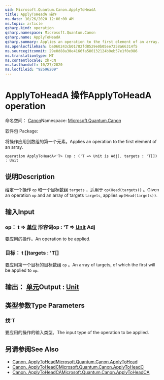 ```yaml
---
uid: Microsoft.Quantum.Canon.ApplyToHeadA
title: ApplyToHeadA 操作
ms.date: 10/26/2020 12:00:00 AM
ms.topic: article
qsharp.kind: operation
qsharp.namespace: Microsoft.Quantum.Canon
qsharp.name: ApplyToHeadA
qsharp.summary: Applies an operation to the first element of an array.
ms.openlocfilehash: ba060243cb01782fd8529e0b05ee7258a66314f5
ms.sourcegitcommit: 29e0d88a30e4166fa580132124b0eb57e1f0e986
ms.translationtype: MT
ms.contentlocale: zh-CN
ms.lasthandoff: 10/27/2020
ms.locfileid: "92696209"
---
```

# <a name="applytoheada-operation"></a><span data-ttu-id="afdc5-102">ApplyToHeadA 操作</span><span class="sxs-lookup"><span data-stu-id="afdc5-102">ApplyToHeadA operation</span></span>

<span data-ttu-id="afdc5-103">命名空间： [Canon](xref:Microsoft.Quantum.Canon)</span><span class="sxs-lookup"><span data-stu-id="afdc5-103">Namespace: [Microsoft.Quantum.Canon](xref:Microsoft.Quantum.Canon)</span></span>

<span data-ttu-id="afdc5-104">软件包 [](https://nuget.org/packages/)</span><span class="sxs-lookup"><span data-stu-id="afdc5-104">Package: [](https://nuget.org/packages/)</span></span>


<span data-ttu-id="afdc5-105">将操作应用到数组的第一个元素。</span><span class="sxs-lookup"><span data-stu-id="afdc5-105">Applies an operation to the first element of an array.</span></span>

```qsharp
operation ApplyToHeadA<'T> (op : ('T => Unit is Adj), targets : 'T[]) : Unit
```


## <a name="description"></a><span data-ttu-id="afdc5-106">说明</span><span class="sxs-lookup"><span data-stu-id="afdc5-106">Description</span></span>

<span data-ttu-id="afdc5-107">给定一个操作 `op` 和一个目标数组 `targets` ，适用于 `op(Head(targets))` 。</span><span class="sxs-lookup"><span data-stu-id="afdc5-107">Given an operation `op` and an array of targets `targets`, applies `op(Head(targets))`.</span></span>

## <a name="input"></a><span data-ttu-id="afdc5-108">输入</span><span class="sxs-lookup"><span data-stu-id="afdc5-108">Input</span></span>

### <a name="op--t--unit-adj"></a><span data-ttu-id="afdc5-109">op： t => [单位](xref:microsoft.quantum.lang-ref.unit) 形容词</span><span class="sxs-lookup"><span data-stu-id="afdc5-109">op : 'T => [Unit](xref:microsoft.quantum.lang-ref.unit) Adj</span></span>

<span data-ttu-id="afdc5-110">要应用的操作。</span><span class="sxs-lookup"><span data-stu-id="afdc5-110">An operation to be applied.</span></span>


### <a name="targets--t"></a><span data-ttu-id="afdc5-111">目标： t []</span><span class="sxs-lookup"><span data-stu-id="afdc5-111">targets : 'T[]</span></span>

<span data-ttu-id="afdc5-112">要应用第一个目标的目标数组 `op` 。</span><span class="sxs-lookup"><span data-stu-id="afdc5-112">An array of targets, of which the first will be applied to `op`.</span></span>



## <a name="output--unit"></a><span data-ttu-id="afdc5-113">输出： [单元](xref:microsoft.quantum.lang-ref.unit)</span><span class="sxs-lookup"><span data-stu-id="afdc5-113">Output : [Unit](xref:microsoft.quantum.lang-ref.unit)</span></span>



## <a name="type-parameters"></a><span data-ttu-id="afdc5-114">类型参数</span><span class="sxs-lookup"><span data-stu-id="afdc5-114">Type Parameters</span></span>

### <a name="t"></a><span data-ttu-id="afdc5-115">找</span><span class="sxs-lookup"><span data-stu-id="afdc5-115">'T</span></span>

<span data-ttu-id="afdc5-116">要应用的操作的输入类型。</span><span class="sxs-lookup"><span data-stu-id="afdc5-116">The input type of the operation to be applied.</span></span>

## <a name="see-also"></a><span data-ttu-id="afdc5-117">另请参阅</span><span class="sxs-lookup"><span data-stu-id="afdc5-117">See Also</span></span>

- [<span data-ttu-id="afdc5-118">Canon. ApplyToHead</span><span class="sxs-lookup"><span data-stu-id="afdc5-118">Microsoft.Quantum.Canon.ApplyToHead</span></span>](xref:Microsoft.Quantum.Canon.ApplyToHead)
- [<span data-ttu-id="afdc5-119">Canon. ApplyToHeadC</span><span class="sxs-lookup"><span data-stu-id="afdc5-119">Microsoft.Quantum.Canon.ApplyToHeadC</span></span>](xref:Microsoft.Quantum.Canon.ApplyToHeadC)
- [<span data-ttu-id="afdc5-120">Canon. ApplyToHeadCA</span><span class="sxs-lookup"><span data-stu-id="afdc5-120">Microsoft.Quantum.Canon.ApplyToHeadCA</span></span>](xref:Microsoft.Quantum.Canon.ApplyToHeadCA)